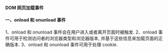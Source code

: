 #### DOM 网页加载事件


#### 一、**onload 和 onunload 事件**

1、onload 和 onunload 事件会在用户进入或者离开页面时被触发.
2、onload 事件可用于检测访问者的浏览器类型和浏览器版本, 并基于这些信息来加载页面的正确版本.
3、onload 和 onunload 事件可用于处理 cookie.



